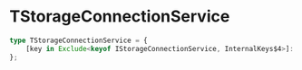 # TStorageConnectionService

```ts
type TStorageConnectionService = {
    [key in Exclude<keyof IStorageConnectionService, InternalKeys$4>]: unknown;
};
```


